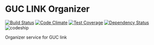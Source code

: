 GUC LINK Organizer
===================
[![Build Status](https://travis-ci.org/ah450/guclink-organizer-service.svg?branch=master)](https://travis-ci.org/ah450/guclink-organizer-service)
[![Code Climate](https://codeclimate.com/github/ah450/guclink-organizer-service/badges/gpa.svg)](https://codeclimate.com/github/ah450/guclink-organizer-service)
[![Test Coverage](https://codeclimate.com/github/ah450/guclink-organizer-service/badges/coverage.svg)](https://codeclimate.com/github/ah450/guclink-organizer-service/coverage)
[![Dependency Status](https://gemnasium.com/ah450/guclink-organizer-service.svg)](https://gemnasium.com/ah450/guclink-organizer-service)
![codeship](https://codeship.com/projects/7b886bd0-db4f-0133-4f4d-561c728b2028/status?branch=master)



Organizer service for GUC link
